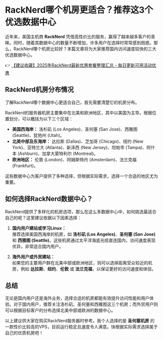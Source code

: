 # RackNerd哪个机房更适合？推荐这3个优选数据中心

近年来，美国主机商 **RackNerd** 凭借高性价比的服务，赢得了越来越多客户的青睐。同时，随着其数据中心的数量不断增加，许多用户在选择时常常感到困惑。那么，RackNerd哪个机房比较好？本篇文章将为大家推荐国内访问速度较快的三大优选数据中心。

👉 [【建议收藏】2025年RackNerd最新优惠套餐整理汇总 - 每日更新可用活动优惠](https://bit.ly/Rack_Nerd)

## RackNerd机房分布情况

了解RackNerd哪个数据中心更适合自己，首先需要清楚它的机房分布。

RackNerd的服务器机房主要集中在北美和欧洲地区，其中以美国为主导。根据位置划分，可以概括为以下三个区域：

- **美国西海岸：** 洛杉矶 (Los Angeles)、圣何塞 (San Jose)、西雅图 (Seattle)、犹他州 (Utah)。
- **北美中部及东海岸：** 达拉斯 (Dallas)、芝加哥 (Chicago)、纽约 (New York)、亚特兰大 (Atlanta)、新泽西 (New Jersey)、坦帕市 (Tampa)、阿什本 (Ashburn)、加拿大蒙特利尔 (Montreal)。
- **欧洲地区：** 伦敦 (London)、阿姆斯特丹 (Amsterdam)、法兰克福 (Frankfurt)。

这些数据中心为客户提供了多种选择，但根据实际需求，选择一个合适的地区尤为重要。

## 如何选择RackNerd数据中心？

RackNerd提供了多样化的机房选项，那么在这么多数据中心中，如何挑选最适合自己的呢？这里建议依据以下因素选择：

1. **国内用户建站或学习Linux：**  
   推荐选择美国西海岸的机房，如 **洛杉矶 (Los Angeles)**、**圣何塞 (San Jose)** 和 **西雅图 (Seattle)**。这些机房通过太平洋海底光缆直连国内，访问速度表现优异，非常适合国内用户。

2. **海外用户或外贸建站：**  
   如果您的主要用户群在北美中部或欧洲地区，则可以选择距离受众较近的机房，例如 **达拉斯**、**纽约**、**伦敦** 或 **法兰克福**，以保证更好的访问速度和体验。

## 总结

无论是国内用户还是海外业务，选择合适的机房都能有效提升访问性能和用户体验。对于国内用户，推荐关注洛杉矶、圣何塞和西雅图这三个机房；而外贸用户则可以根据目标客户的分布选择北美中部或欧洲的数据中心。

以上建议供大家在购买RackNerd服务器时参考。我个人选择的是 **圣何塞机房** 的一款性价比较高的VPS，目前运行稳定且速度令人满意。快根据实际需求选择属于自己的优质机房吧！
